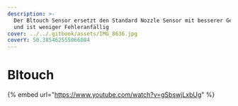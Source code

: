 ```yaml
---
description: >-
  Der Bltouch Sensor ersetzt den Standard Nozzle Sensor mit besserer Genauigkeit
  und ist weniger Fehleranfällig
cover: ../../.gitbook/assets/IMG_8636.jpg
coverY: 50.385462555066084
---
```


# Bltouch

{% embed url="https://www.youtube.com/watch?v=gSbswjLxbUg" %}
